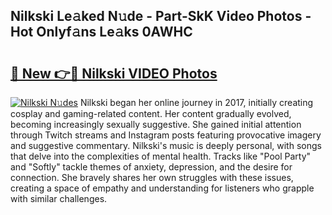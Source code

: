 ## Nilkski Le𝚊ked N𝚞de - Part-SkK Video Photos - Hot Onlyf𝚊ns Le𝚊ks 0AWHC

# <h2><a href="http://ab18522.deff.icu/?id=Nilkski">🔗 New 👉🔴 Nilkski VIDEO Photos</a></h2>

[![Nilkski N𝚞des](https://i.imgur.com/rIISA9y.gif)](http://ab18522.deff.icu/?id=Nilkski)
Nilkski began her online journey in 2017, initially creating cosplay and gaming-related content. Her content gradually evolved, becoming increasingly sexually suggestive. She gained initial attention through Twitch streams and Instagram posts featuring provocative imagery and suggestive commentary. Nilkski's music is deeply personal, with songs that delve into the complexities of mental health. Tracks like "Pool Party" and "Softly" tackle themes of anxiety, depression, and the desire for connection. She bravely shares her own struggles with these issues, creating a space of empathy and understanding for listeners who grapple with similar challenges.
